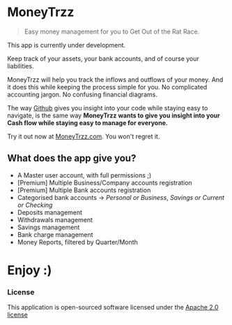# MoneyTrzz
> Easy money management for you to Get Out of the Rat Race.

This app is currently under development.

Keep track of your assets, your bank accounts, and of course your liabilities.  

MoneyTrzz will help you track the inflows and outflows of your money. And it does this while keeping the process simple for you. No complicated accounting jargon. No confusing financial diagrams.  

The way [Github](https://github.com) gives you insight into your code while staying easy to navigate, is the same way __MoneyTrzz wants to give you insight into your Cash flow while staying easy to manage for everyone.__  

Try it out now at [MoneyTrzz.com](http://moneytrzz.com). You won't regret it.

## What does the app give you?
- A Master user account, with full permissions ;)
- [Premium] Multiple Business/Company accounts registration
- [Premium] Multiple Bank accounts registration
- Categorised bank accounts -> _Personal or Business_, _Savings or Current or Checking_
- Deposits management
- Withdrawals management
- Savings management
- Bank charge management
- Money Reports, filtered by Quarter/Month

# Enjoy :)

### License
This application is open-sourced software licensed under the [Apache 2.0 license](http://www.apache.org/licenses/LICENSE-2.0)
